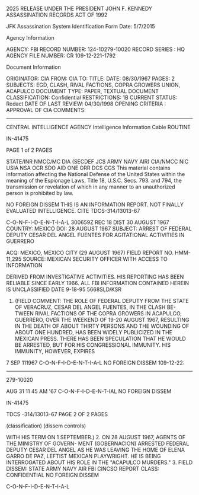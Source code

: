 2025 RELEASE UNDER THE PRESIDENT JOHN F. KENNEDY ASSASSINATION RECORDS ACT OF 1992

JFK Assassination System
Identification Form Date: 5/7/2015

Agency Information

AGENCY: FBI
RECORD NUMBER: 124-10279-10020
RECORD SERIES : HQ
AGENCY FILE NUMBER: CR 109-12-221-1792

Document Information

ORIGINATOR: CIA
FROM: CIA
TO:
TITLE:
DATE: 08/30/1967
PAGES: 2
SUBJECTS: EGD, CLASH, RIVAL FACTIONS, COPRA GROWERS UNION, ACAPULCO
DOCUMENT TYPE: PAPER, TEXTUAL DOCUMENT
CLASSIFICATION: Confidential
RESTRICTIONS: 1B
CURRENT STATUS: Redact
DATE OF LAST REVIEW: 04/30/1998
OPENING CRITERIA : APPROVAL OF CIA
COMMENTS:

***

CENTRAL INTELLIGENCE AGENCY
Intelligence Information Cable ROUTINE

IN-41475

PAGE 1 of 2 PAGES

STATE/INR NMCC/MC DIA (SECDEF JCS ARMY NAVY AIR) CIA/NMCC NIC USIA NSA OCR SDO AID
ONE ORR DCS CGS
This material contains information affecting the National Defense of the United States within the meaning of the Espionage Laws, Title 18, U.S.C.
Secs. 793. and 794, the transmission or revelation of which in any manner to an unauthorized person is prohibited by law.

NO FOREIGN DISSEM THIS IS AN INFORMATION REPORT. NOT FINALLY EVALUATED INTELLIGENCE.
CITE TDCS-314/13013-67

C-O-N-F-I-D-E-N-T-I-A-L 300659Z REC 18 DIST 30 AUGUST 1967
COUNTRY: MEXICO
DOI: 28 AUGUST 1967
SUBJECT: ARREST OF FEDERAL DEPUTY CESAR DEL ANGEL FUENTES
FOR AGITATIONAL ACTIVITIES IN GUERRERO

ACQ: MEXICO, MEXICO CITY (29 AUGUST 1967) FIELD REPORT
NO. HMM-11,295
SOURCE: MEXICAN SECURITY OFFICER WITH ACCESS TO INFORMATION

DERIVED FROM INVESTIGATIVE ACTIVITIES. HIS REPORTING
HAS BEEN RELIABLE SINCE EARLY 1966.
ALL FBI INFORMATION CONTAINED
HEREIN IS UNCLASSIFIED
DATE 9-18-95 5668SLD/KSR

1. (FIELD COMMENT: THE ROLE OF FEDERAL DEPUTY FROM THE
STATE OF VERACRUZ, CESAR DEL ANGEL FUENTES, IN THE CLASH BE-
TWEEN RIVAL FACTIONS OF THE COPRA GROWERS IN ACAPULCO,
GUERRERO, OVER THE WEEKEND OF 19-20 AUGUST 1967, RESULTING
IN THE DEATH OF ABOUT THIRTY PERSONS AND THE WOUNDING OF ABOUT
ONE HUNDRED, HAS BEEN WIDELY PUBLICIZED IN THE MEXICAN PRESS.
THERE HAS BEEN SPECULATION THAT HE WOULD BE ARRESTED, BUT FOR
HIS CONGRESSIONAL IMMUNITY. HIS IMMUNITY, HOWEVER, EXPIRES

7 SEP 111967 C-O-N-F-I-D-E-N-T-I-A-L NO FOREIGN DISSEM 109-12-22:

***

279-10020

AUG 31 11 45 AM '67
C-O-N-F-I-D-E-N-T-IAL NO FOREIGN DISSEM

IN-41475

TDCS -314/13013-67
PAGE 2 OF 2 PAGES

(classification) (dissem controls)

WITH HIS TERM ON 1 SEPTEMBER.)
2. ON 28 AUGUST 1967, AGENTS OF THE MINISTRY OF GOVERN-
MENT (GOBERNACION) ARRESTED FEDERAL DEPUTY CESAR DEL ANGEL AS
HE WAS LEAVING THE HOME OF ELENA GARRO DE PAZ, LEFTIST MEXICAN
PLAYWRIGHT. HE IS BEING INTERROGATED ABOUT HIS ROLE IN THE
"ACAPULCO MURDERS."
3. FIELD DISSEM: STATE ARMY NAVY AIR FBI CINCSO
REPORT CLASS: CONFIDENTIAL NO FOREIGN DISSEM

C-O-N-F-I-D-E-N-T-I-A-L
